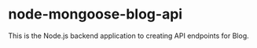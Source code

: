 # node-mongoose-blog-api
This is the Node.js backend application to creating API endpoints for Blog.
